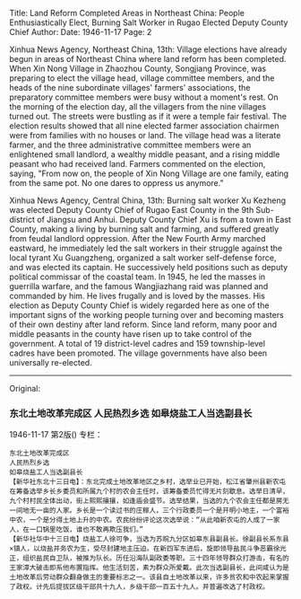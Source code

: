 Title: Land Reform Completed Areas in Northeast China: People Enthusiastically Elect, Burning Salt Worker in Rugao Elected Deputy County Chief
Author:
Date: 1946-11-17
Page: 2

Xinhua News Agency, Northeast China, 13th: Village elections have already begun in areas of Northeast China where land reform has been completed. When Xin Nong Village in Zhaozhou County, Songjiang Province, was preparing to elect the village head, village committee members, and the heads of the nine subordinate villages' farmers' associations, the preparatory committee members were busy without a moment's rest. On the morning of the election day, all the villagers from the nine villages turned out. The streets were bustling as if it were a temple fair festival. The election results showed that all nine elected farmer association chairmen were from families with no houses or land. The village head was a literate farmer, and the three administrative committee members were an enlightened small landlord, a wealthy middle peasant, and a rising middle peasant who had received land. Farmers commented on the election, saying, "From now on, the people of Xin Nong Village are one family, eating from the same pot. No one dares to oppress us anymore."

Xinhua News Agency, Central China, 13th: Burning salt worker Xu Kezheng was elected Deputy County Chief of Rugao East County in the 9th Sub-district of Jiangsu and Anhui. Deputy County Chief Xu is from a town in East County, making a living by burning salt and farming, and suffered greatly from feudal landlord oppression. After the New Fourth Army marched eastward, he immediately led the salt workers in their struggle against the local tyrant Xu Guangzheng, organized a salt worker self-defense force, and was elected its captain. He successively held positions such as deputy political commissar of the coastal team. In 1945, he led the masses in guerrilla warfare, and the famous Wangjiazhang raid was planned and commanded by him. He lives frugally and is loved by the masses. His election as Deputy County Chief is widely regarded here as one of the important signs of the working people turning over and becoming masters of their own destiny after land reform. Since land reform, many poor and middle peasants in the county have risen up to take control of the government. A total of 19 district-level cadres and 159 township-level cadres have been promoted. The village governments have also been universally re-elected.



<hr /> 

Original: 


### 东北土地改革完成区  人民热烈乡选  如皋烧盐工人当选副县长

1946-11-17
第2版()
专栏：

    东北土地改革完成区
    人民热烈乡选
    如皋烧盐工人当选副县长
    【新华社东北十三日电】：东北完成土地改革地区之乡村，选举业已开始，松江省肇州县新农屯在筹备选举乡长乡委员和所属九个村的农会主任时，该筹备委员忙得无片刻歇息。选举日清早，九个村村民全体出动，街上熙熙攘攘，如逢庙会盛节。选举结果，当选的九个农会主任都是房无一间地无一亩的人家。乡长是一个读过书的庄稼人，三个行政委员一个是开明小地主，一个富裕中农，一个是分得土地上升的中农。农民纷纷评论这次选举说：“从此咱新农屯的人成了一家人，在一口锅里吃饭，谁也不敢再欺压我们。”
    【新华社华中十三日电】烧盐工人徐可争，当选为苏皖九分区如皋东县副县长。徐副县长系东县×镇人，以烧盐并务农为生，受尽封建地主压迫。在新四军东进后，旋即领导盐民斗争恶霸徐光正，组织盐民自卫队，被推为队长。历任沿海队副政委等职。三十四年领导群众打游击，有名的王家漳大破击即系他布置指挥。他生活刻苦，素为群众所爱戴。此次当选副县长，此间咸认为是土地改革后劳动群众翻身做主的重要标志之一。该县自土地改革以来，许多贫农和中农起来掌握了政权。计先后提拔区级干部共十九人，乡级干部一百五十九人。并普遍改选了村政权。
